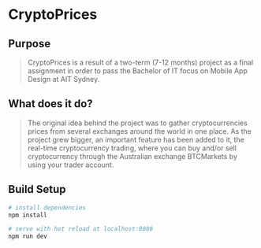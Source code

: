 # CryptoPrices

## Purpose
> CryptoPrices is a result of a two-term (7-12 months) project as a final assignment in order to pass the Bachelor of IT focus on Mobile App Design at AIT Sydney.

## What does it do?
> The original idea behind the project was to gather cryptocurrencies prices from several exchanges around the world in one place. 
As the project grew bigger, an important feature has been added to it, the real-time cryptocurrency trading, where you can buy and/or sell cryptocurrency through the Australian exchange BTCMarkets by using your trader account.

## Build Setup

``` bash
# install dependencies
npm install

# serve with hot reload at localhost:8080
npm run dev
